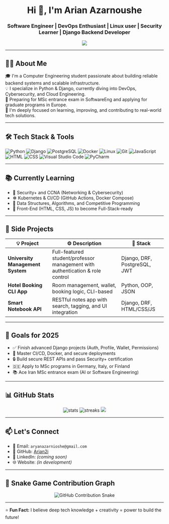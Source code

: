 <h1 align="center">Hi 👋, I'm Arian Azarnoushe</h1>
<h3 align="center">Software Engineer | DevOps Enthusiast | Linux user | Security Learner | Django Backend Developer</h3>

<p align="center">
  <img src="https://readme-typing-svg.herokuapp.com?center=true&vCenter=true&lines=Computer+Engineering+Student;Django+Backend+Developer;DevOps+Explorer;Cybersecurity+Enthusiast;Future+MSc+AI+Student" />
</p>

---

## 🧑‍💻 About Me

🎓 I'm a Computer Engineering student passionate about building reliable backend systems and scalable infrastructure.  
💡 I specialize in Python & Django, currently diving into DevOps, Cybersecurity, and Cloud Engineering.  
🎯 Preparing for MSc entrance exam in SoftwareEng and applying for graduate programs in Europe.  
🚀 I'm deeply focused on learning, improving, and contributing to real-world tech solutions.

---

## 🛠️ Tech Stack & Tools

![Python](https://img.shields.io/badge/-Python-333?style=flat&logo=python)
![Django](https://img.shields.io/badge/-Django-092E20?style=flat&logo=django)
![PostgreSQL](https://img.shields.io/badge/-PostgreSQL-336791?style=flat&logo=postgresql)
![Docker](https://img.shields.io/badge/-Docker-2496ED?style=flat&logo=docker)
![Linux](https://img.shields.io/badge/-Linux-FCC624?style=flat&logo=linux)
![Git](https://img.shields.io/badge/-Git-F05032?style=flat&logo=git)
![JavaScript](https://img.shields.io/badge/-JavaScript-F7DF1E?style=flat&logo=javascript&logoColor=000)
![HTML](https://img.shields.io/badge/-HTML5-E34F26?style=flat&logo=html5&logoColor=fff)
![CSS](https://img.shields.io/badge/-CSS3-1572B6?style=flat&logo=css3)
![Visual Studio Code](https://img.shields.io/badge/-VSCode-007ACC?style=flat&logo=visual-studio-code)
![PyCharm](https://img.shields.io/badge/-PyCharm-000?style=flat&logo=pycharm)

---

## 📚 Currently Learning

- 🔐 Security+ and CCNA (Networking & Cybersecurity)
- ☸️ Kubernetes & CI/CD (GitHub Actions, Docker Compose)
- 🧠 Data Structures, Algorithms, and Competitive Programming
- 🎨 Front-End (HTML, CSS, JS) to become Full-Stack-ready

---

## 🚧 Side Projects

| 💡 Project | ⚙️ Description | 🔧 Stack |
|-----------|----------------|-----------|
| **University Management System** | Full-featured student/professor management with authentication & role control | Django, DRF, PostgreSQL, JWT |
| **Hotel Booking CLI App** | Room management, wallet, booking logic, CLI-based | Python, OOP, JSON |
| **Smart Notebook API** | RESTful notes app with search, tagging, and UI integration | Django, DRF, HTML/CSS/JS |

---

## 🎯 Goals for 2025

- ✅ Finish advanced Django projects (Auth, Profile, Wallet, Permissions)
- 🧠 Master CI/CD, Docker, and secure deployments
- 🔒 Build secure REST APIs and pass Security+ certification
- 🇩🇪 Apply to MSc programs in Germany, Italy, or Finland
- 📚 Ace Iran MSc entrance exam (AI or Software Engineering)

---

## 📊 GitHub Stats

<p align="center">
  <img src="https://github-readme-stats.vercel.app/api?username=Arian2i&show_icons=true&theme=tokyonight" alt="stats" />
  <img src="https://github-readme-streak-stats.herokuapp.com/?user=Arian2i&theme=tokyonight" alt="streaks" />
  <img src="https://github-readme-stats.vercel.app/api/top-langs/?username=Arian2i&layout=compact&theme=tokyonight" />
</p>

---

## 📫 Let's Connect

- 📧 Email: `aryanazarnioshe@gmail.com`
- 🐙 GitHub: [Arian2i](https://github.com/Arian2i)
- 💼 LinkedIn: *(coming soon)*
- 🌐 Website: *(in development)*

---

## 🐍 Snake Game Contribution Graph
<p align="center">
  <img src="https://github.com/Arian2i/arian2i/blob/output/github-contribution-grid-snake.svg" alt="GitHub Contribution Snake" />
</p>

---

⭐ **Fun Fact:** I believe deep tech knowledge + creativity = power to build the future!


